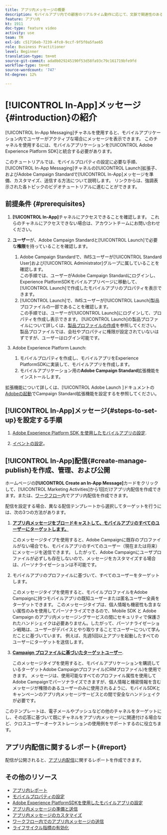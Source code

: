 ```yaml
---
title: アプリ内メッセージの概要
description: モバイルアプリ内での顧客のリアルタイム動作に応じて、文脈で関連性のあるアプリ内メッセージをユーザーに提示する方法を説明します。
feature: アプリ内
kt: 1911
doc-type: feature video
activity: use
team: TM
exl-id: c51716eb-7239-4fc0-9ccf-9f5f0a5fae65
role: Business Practitioner
level: Beginner
translation-type: tm+mt
source-git-commit: ada0b029245190f53d58fa93c79c161719bfe9fd
workflow-type: tm+mt
source-wordcount: '747'
ht-degree: 12%

---
```


# [!UICONTROL In-App]メッセージ{#introduction}の紹介

[!UICONTROL In-App Messaging]チャネルを使用すると、モバイルアプリケーション内でユーザーがアクティブな場合にメッセージを表示できます。 このチャネルを使用するには、モバイルアプリケーションを[!UICONTROL Adobe Experience Platform SDK]と統合する必要があります。

このチュートリアルでは、モバイルプロパティの設定に必要な手順、[!UICONTROL In-App Messaging]チャネルの[!UICONTROL Launch]拡張子、およびAdobe Campaign Standardで[!UICONTROL In-App]メッセージを準備、カスタマイズ、送信する方法について説明します。 リンクからは、強調表示された各トピックのビデオチュートリアルに進むことができます。

## 前提条件 {#prerequisites}

1. **[!UICONTROL In-App]**&#x200B;チャネルにアクセスできることを確認します。 これらのチャネルにアクセスできない場合は、アカウントチームにお問い合わせください。
1. **ユーザー**&#x200B;が、Adobe Campaign Standardと[!UICONTROL Launch]で必要な&#x200B;**権限**&#x200B;を持っていることを確認します。

   1. Adobe Campaign Standardで、IMSユーザーが[!UICONTROL Standard User]および[!UICONTROL Administrator]グループに属していることを確認します。\
      この手順では、ユーザーがAdobe Campaign Standardにログインし、Experience PlatformSDKモバイルアプリページに移動して、[!UICONTROL Launch]で作成したモバイルアプリのプロパティを表示できます。
   1. [!UICONTROL Launch]で、IMSユーザーが[!UICONTROL Launch]製品プロファイルの一部であることを確認します。\
      この手順では、ユーザーが[!UICONTROL Launch]にログインして、プロパティを作成し表示できます。 [!UICONTROL Launch]の製品プロファイルについて詳しくは、[製品プロファイルの作成](https://docs.adobelaunch.com/launch-reference/administration/user-permissions#3-create-your-product-profile)を参照してください。 製品プロファイルでは、会社やプロパティに権限が設定されていないはずですが、ユーザーはログイン可能です。

1. Adobe Experience Platform Launch:

   1. モバイルプロパティを作成し、モバイルアプリをExperience PlatformSDKに実装して、モバイルアプリを作成します。
   1. モバイルアプリケーション用の&#x200B;**Adobe Campaign Standard**&#x200B;拡張機能をインストールします。

拡張機能について詳しくは、[!UICONTROL Adobe Launch ]ドキュメントの[Adobeの起動](https://aep-sdks.gitbook.io/docs/using-mobile-extensions/adobe-campaign-standard)でCampaign Standard拡張機能を設定するを参照してください。

## [!UICONTROL In-App]メッセージ{#steps-to-set-up}を設定する手順

1. [Adobe Experience Platform SDK を使用したモバイルアプリの設定](/help/communication-channels/mobile/configure-mobile-apps-using-aep-sdk.md).

1. [イベントの設定](/help/communication-channels/mobile/in-app/configure-events.md)。

## [!UICONTROL In-App]配信{#create-manage-publish}を作成、管理、および公開

ホームページの&#x200B;**[!UICONTROL Create an In-App Message]**&#x200B;カードをクリックして、[!UICONTROL Marketing Activities]から1回だけアプリ内配信を作成できます。または、[ワークフロー](/help/communication-channels/mobile/in-app/in-app-activity.md)内でアプリ内配信を作成できます。

配信を設定する場合、異なる配信テンプレートから選択してターゲットを行うには、次の3つの方法があります。

1. [**アプリ内メッセージをブロードキャストして、モバイルアプリのすべてのユーザーにターゲットします。**](/help/communication-channels/mobile/in-app/broadcast-in-app-message.md) 

   このメッセージタイプを使用すると、Adobe Campaignに既存のプロファイルがない場合でも、モバイルアプリのすべてのユーザー（現在または将来）にメッセージを送信できます。 したがって、Adobe Campaignにユーザプロファイルが必ずしも存在しないので、メッセージをカスタマイズする場合は、パーソナライゼーションは不可能です。

1. モバイルアプリのプロファイルに基づいて、すべてのユーザーをターゲットします。

   このメッセージタイプを使用すると、モバイルプロファイルをAdobe Campaignに持つモバイルアプリの既知ユーザーまたは匿名ユーザー全員をターゲットできます。 このメッセージタイプは、個人情報も機密性も含まない属性のみを使用してパーソナライズできるので、Mobile SDK と Adobe Campaign のアプリ内メッセージングサービスの間にセキュリティで保護されたハンドシェイクは必要ありません。したがって、パーソナライゼーション戦略は、ユーザーがデバイスとやり取りすることでユーザーについて学んだことに基づいています。 例えば、先週5回以上アプリを起動したすべてのユーザーにターゲットを送信します。

1. [**Campaign プロファイルに基づいたターゲットユーザー**](/help/communication-channels/mobile/in-app/target-users-based-on-campaign-profile.md).

   このメッセージタイプを使用すると、モバイルアプリケーションを購読しているターゲットAdobe Campaignプロファイル(CRMプロファイル)を使用できます。 メッセージは、使用可能なすべてのプロファイル属性を使用してAdobe Campaignでパーソナライズできますが、個人情報と機密情報を含むメッセージが権限のあるユーザーのみに使用されるように、モバイルSDKとキャンペーンのアプリ内メッセージサービスとの間で安全なハンドシェイクが必要です。

このテンプレートは、電子メールやプッシュなどの他のチャネルをターゲットにし、その応答に基づいて既にチャネルをアプリ内メッセージに関連付ける場合など、クロスユーザーオーケストレーションの使用例をサポートするのに役立ちます。

## アプリ内配信に関するレポート{#report}

配信が公開されると、[アプリ内配信](/help/communication-channels/mobile/in-app/in-app-reporting.md)に関するレポートを作成できます。

## その他のリソース

* [アプリ内レポート](https://docs.adobe.com/content/help/en/campaign-standard/using/reporting/list-of-reports/in-app-report.html)
* [モバイルプロパティの設定](https://aep-sdks.gitbook.io/docs/getting-started/create-a-mobile-property)
* [Adobe Experience PlatformSDKを使用したモバイルアプリの設定](https://helpx.adobe.com/jp/campaign/kb/configuring-app-sdk.html)
* [アプリ内メッセージの準備と送信](https://docs.adobe.com/content/help/en/campaign-standard/using/communication-channels/in-app-messaging/preparing-and-sending-an-in-app-message.html)
* [アプリ内メッセージのカスタマイズ](https://docs.adobe.com/content/help/en/campaign-standard/using/communication-channels/in-app-messaging/customizing-an-in-app-message.html)
* [ワークフロー内でのアプリ内メッセージの送信](https://docs.adobe.com/content/help/en/campaign-standard/using/managing-processes-and-data/channel-activities/in-app-delivery.html)
* [ライフサイクル指標の有効化](https://aep-sdks.gitbook.io/docs/getting-started/initialize-the-sdk#enable-lifecycle-metrics)
